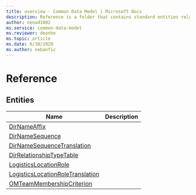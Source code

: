 ```yaml
---
title: overview - Common Data Model | Microsoft Docs
description: Reference is a folder that contains standard entities related to the Common Data Model.
author: nenad1002
ms.service: common-data-model
ms.reviewer: deonhe
ms.topic: article
ms.date: 6/30/2020
ms.author: nebanfic
---
```


# Reference


## Entities

|Name|Description|
|---|---|
|[DirNameAffix](DirNameAffix.md)||
|[DirNameSequence](DirNameSequence.md)||
|[DirNameSequenceTranslation](DirNameSequenceTranslation.md)||
|[DirRelationshipTypeTable](DirRelationshipTypeTable.md)||
|[LogisticsLocationRole](LogisticsLocationRole.md)||
|[LogisticsLocationRoleTranslation](LogisticsLocationRoleTranslation.md)||
|[OMTeamMembershipCriterion](OMTeamMembershipCriterion.md)||
